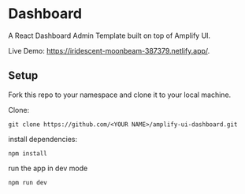 #  Dashboard

A React Dashboard Admin Template built on top of Amplify UI.

Live Demo: https://iridescent-moonbeam-387379.netlify.app/.


## Setup

Fork this repo to your namespace and clone it to your local machine.

Clone:

```
git clone https://github.com/<YOUR NAME>/amplify-ui-dashboard.git
```

install dependencies:

```
npm install
```

run the app in dev mode

```
npm run dev
```

